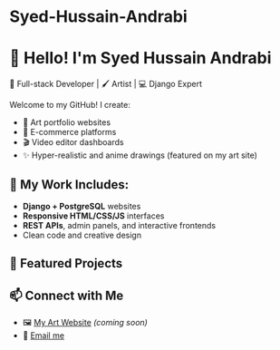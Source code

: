 # Syed-Hussain-Andrabi
# 👋 Hello! I'm Syed Hussain Andrabi

🎨 Full-stack Developer | 🖌️ Artist | 💻 Django Expert

Welcome to my GitHub! I create:
- 🎨 Art portfolio websites
- 🛒 E-commerce platforms
- 🎬 Video editor dashboards
- ✨ Hyper-realistic and anime drawings (featured on my art site)

## 💼 My Work Includes:
- **Django + PostgreSQL** websites
- **Responsive HTML/CSS/JS** interfaces
- **REST APIs**, admin panels, and interactive frontends
- Clean code and creative design

## 🔗 Featured Projects


## 📫 Connect with Me
- 🖼️ [My Art Website](#) *(coming soon)*
- 📧 [Email me](mailto:syedhussainandrabi50@example.com)

